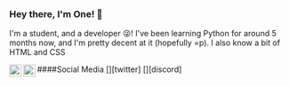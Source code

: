 ### Hey there, I'm One! 👋

I'm a student, and a developer 😜! I've been learning Python for around 5 months now, and I'm pretty decent at it (hopefully =p). I also know a bit of HTML and CSS

####Social Media
[<img align="left" alt="@wq_one | Twitter" width="22px" src="https://cdn.jsdelivr.net/npm/simple-icons@v3/icons/twitter.svg" />][twitter]
[<img align="left" alt="one#2914 | discord" width="22px" src="https://cdn.jsdelivr.net/npm/simple-icons@v3/icons/discord.svg" />][discord]






